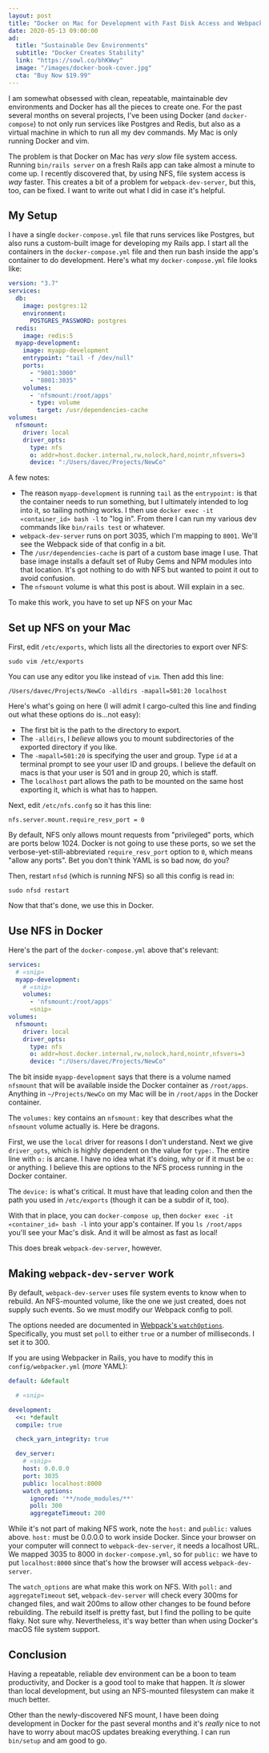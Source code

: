 ```yaml
---
layout: post
title: "Docker on Mac for Development with Fast Disk Access and Webpack Dev Server"
date: 2020-05-13 09:00:00
ad:
  title: "Sustainable Dev Environments"
  subtitle: "Docker Creates Stability"
  link: "https://sowl.co/bhKWwy"
  image: "/images/docker-book-cover.jpg"
  cta: "Buy Now $19.99"
---
```


I am somewhat obsessed with clean, repeatable, maintainable dev environments and Docker has all the pieces to
create one.  For the past several months on several projects, I've been using Docker (and `docker-compose`) to not
only run services like Postgres and Redis, but also as a virtual machine in which to run all my dev commands. My
Mac is only running Docker and vim.

The problem is that Docker on Mac has *very slow* file system access.  Running `bin/rails server` on a fresh Rails
app can take almost a minute to come up.  I recently discovered that, by using NFS, file system access is *way*
faster.  This creates a bit of a problem for `webpack-dev-server`, but this, too, can be fixed.  I want to write
out what I did in case it's helpful.

<!-- more -->

## My Setup

I have a single `docker-compose.yml` file that runs services like Postgres, but also runs a custom-built image for
developing my Rails app.  I start all the containers in the `docker-compose.yml` file and then run bash inside the
app's container to do development.  Here's what my `docker-compose.yml` file looks like:

```yaml
version: "3.7"
services:
  db:
    image: postgres:12
    environment:
      POSTGRES_PASSWORD: postgres
  redis:
    image: redis:5
  myapp-development:
    image: myapp-development
    entrypoint: "tail -f /dev/null"
    ports:
      - "9001:3000"
      - "8001:3035"
    volumes:
      - 'nfsmount:/root/apps'
      - type: volume
        target: /usr/dependencies-cache
volumes:
  nfsmount:
    driver: local
    driver_opts:
      type: nfs
      o: addr=host.docker.internal,rw,nolock,hard,nointr,nfsvers=3
      device: ":/Users/davec/Projects/NewCo"
```

A few notes:

* The reason `myapp-development` is running `tail` as the `entrypoint:` is that the container needs to run
something, but I ultimately intended to log into it, so tailing nothing works.  I then use `docker exec -it «container_id» bash -l` to "log in". From there I can run my various dev commands like `bin/rails test` or whatever.
* `webpack-dev-server` runs on port 3035, which I'm mapping to `8001`.  We'll see the Webpack side of that config in a bit.
* The `/usr/dependencies-cache` is part of a custom base image I use. That base image installs a default set of
Ruby Gems and NPM modules into that location. It's got nothing to do with NFS but wanted to point it out to avoid
confusion.
* The `nfsmount` volume is what this post is about.  Will explain in a sec.

To make this work, you have to set up NFS on your Mac

## Set up NFS on your Mac

First, edit `/etc/exports`, which lists all the directories to export over NFS:

```
sudo vim /etc/exports
```

You can use any editor you like instead of `vim`.  Then add this line:

```
/Users/davec/Projects/NewCo -alldirs -mapall=501:20 localhost
```

Here's what's going on here (I will admit I cargo-culted this line and finding out what these options do is…not easy):

* The first bit is the path to the directory to export.
* The `-alldirs`, I *believe* allows you to mount subdirectories of the exported directory if you like.
* The `-mapall=501:20` is specifying the user and group.  Type `id` at a terminal prompt to see your user ID and groups.  I believe the default on macs is that your user is 501 and in group 20, which is staff.
* The `localhost` part allows the path to be mounted on the same host exporting it, which is what has to happen.

Next, edit `/etc/nfs.confg` so it has this line:

```
nfs.server.mount.require_resv_port = 0
```

By default, NFS only allows mount requests from "privileged" ports, which are ports below 1024.  Docker is not
going to use these ports, so we set the verbose-yet-still-abbreviated `require_resv_port` option to `0`, which
means "allow any ports".  Bet you don't think YAML is so bad now, do you?

Then, restart `nfsd` (which is running NFS) so all this config is read in:

```
sudo nfsd restart
```

Now that that's done, we use this in Docker.

## Use NFS in Docker

Here's the part of the `docker-compose.yml` above that's relevant:

```yaml
services:
  # «snip»
  myapp-development:
    # «snip»
    volumes:
      - 'nfsmount:/root/apps'
      «snip»
volumes:
  nfsmount:
    driver: local
    driver_opts:
      type: nfs
      o: addr=host.docker.internal,rw,nolock,hard,nointr,nfsvers=3
      device: ":/Users/davec/Projects/NewCo"
```

<div data-ad></div>

The bit inside `myapp-development` says that there is a volume named `nfsmount` that will be available inside the
Docker container as `/root/apps`.  Anything in `~/Projects/NewCo` on my Mac will be in `/root/apps` in the Docker
container.

The `volumes:` key contains an `nfsmount:` key that describes what the `nfsmount` volume actually is.  Here be
dragons.

First, we use the `local` driver for reasons I don't understand.  Next we give `driver_opts`, which is highly
dependent on the value for `type:`.  The entire line with `o:` is arcane. I have no idea what it's doing, why or if
it must be `o:` or anything.  I believe this are options to the NFS process running in the Docker container.

The `device:` is what's critical. It must have that leading colon and then the path you used in `/etc/exports`
(though it can be a subdir of it, too).

With that in place, you can `docker-compose up`, then `docker exec -it «container_id» bash -l` into your app's
container. If you `ls /root/apps` you'll see your Mac's disk. And it will be almost as fast as local!

This does break `webpack-dev-server`, however.

## Making `webpack-dev-server` work

By default, `webpack-dev-server` uses file system events to know when to rebuild.  An NFS-mounted volume, like the
one we just created, does not supply such events.  So we must modify our Webpack config to poll.

The options needed are documented in [Webpack's `watchOptions`](https://webpack.js.org/configuration/watch/#watchoptions).  Specifically, you must set `poll` to either `true` or a number of milliseconds.  I set it to 300.

If you are using Webpacker in Rails, you have to modify this in `config/webpacker.yml` (*more* YAML):

```yaml
default: &default

  # «snip»

development:
  <<: *default
  compile: true

  check_yarn_integrity: true

  dev_server:
    # «snip»
    host: 0.0.0.0
    port: 3035
    public: localhost:8000
    watch_options:
      ignored: '**/node_modules/**'
      poll: 300
      aggregateTimeout: 200

```

While it's not part of making NFS work, note the `host:` and `public:` values above.  `host:` must be 0.0.0.0 to
work inside Docker.  Since your browser on your computer will connect to `webpack-dev-server`, it needs a localhost
URL.  We mapped 3035 to 8000 in `docker-compose.yml`, so for `public:` we have to put `localhost:8000` since
that's how the browser will access `webpack-dev-server`.

The `watch_options` are what make this work on NFS.  With `poll:` and `aggregateTimeout` set, `webpack-dev-server` will check every 300ms for changed files, and wait 200ms to allow other changes to be found before rebuilding.  The rebuild itself is pretty fast, but I find the polling to be quite flaky.  Not sure why.  Nevertheless, it's way better than when using Docker's macOS file system support.

## Conclusion

Having a repeatable, reliable dev environment can be a boon to team productivity, and Docker is a good tool to make
that happen.  It *is* slower than local development, but using an NFS-mounted filesystem can make it much better.

Other than the newly-discovered NFS mount, I have been doing development in Docker for the past several months and
it's *really* nice to not have to worry about macOS updates breaking everything. I can run `bin/setup` and am good
to go.

